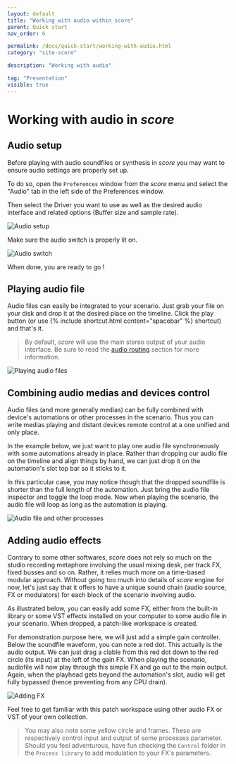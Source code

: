 ```yaml
---
layout: default
title: "Working with audio within score"
parent: Quick start
nav_order: 6

permalink: /docs/quick-start/working-with-audio.html
category: "site-score"

description: "Working with audio"

tag: "Presentation"
visible: true
---
```

# Working with audio in *score*
## Audio setup

Before playing with audio soundfiles or synthesis in *score* you may want to ensure audio settings are properly set up.

To do so, open the `Preferences` window from the *score* menu and select the "Audio" tab in the left side of the Preferences window.

Then select the Driver you want to use as well as the desired audio interface and related options (Buffer size and sample rate).

![Audio setup](/score-docs/assets/images/quick-start/working-with-audio/audio-preferences.png "Audio setup")

Make sure the audio switch is properly lit on. 

![Audio switch](/score-docs/assets/images/quick-start/working-with-audio/audio_switch.png "Audio setup")

When done, you are ready to go !

## Playing audio file

Audio files can easily be integrated to your scenario. Just grab your file on your disk and drop it at the desired place on the timeline. Click the play button (or use {% include shortcut.html content="spacebar" %} shortcut) and that's it.

> By default, *score* will use the main stereo output of your audio interface. Be sure to read the [audio routing](/score-docs/in-depth/audio_routing.html "Audio routing") section for more information.

![Playing audio files](/score-docs/assets/images/quick-start/working-with-audio/reading-audio-file.gif "Playing audio files")

## Combining audio medias and devices control

Audio files (and more generally medias) can be fully combined with device's automations or other processes in the scenario. Thus you can write medias playing and distant devices remote control at a one unified and only place.

In the example below, we just want to play one audio file synchroneously with some automations already in place. Rather than dropping our audio file on the timeline and align things by hand, we can just drop it on the automation's slot top bar so it sticks to it. 

In this particular case, you may notice though that the dropped soundfile is shorter than the full length of the automation. Just bring the audio file inspector and toggle the loop mode. Now when playing the scenario, the audio file will loop as long as the automation is playing.

![Audio file and other processes](/score-docs/assets/images/quick-start/working-with-audio/combining-audio-and-other-processes.gif "Audio files and other processes")

## Adding audio effects

Contrary to some other softwares, *score* does not rely so much on the studio recording metaphore involving the usual mixing desk, per track FX, fixed busses and so on. Rather, it relies much more on a time-based modular approach. Without going too much into details of *score* engine for now, let's just say that it offers to have a unique sound chain (audio source, FX or modulators) for each block of the scenario involving audio.

As illustrated below, you can easily add some FX, either from the built-in library or some VST effects installed on your computer to some audio file in your scenario. When dropped, a patch-like workspace is created. 

For demonstration purpose here, we will just add a simple gain controller. Below the soundfile waveform, you can note a red dot. This actually is the audio output. We can just drag a clable from this red dot down to the red circle (its input) at the left of the gain FX. When playing the scenario, audiofile will now play through this simple FX and go out to the main output. Again, when the playhead gets beyond the automation's slot, audio will get fully bypassed (hence preventing from any CPU drain).

![Adding FX](/score-docs/assets/images/quick-start/working-with-audio/simple-audio-fx.gif)

Feel free to get familiar with this patch workspace using other audio FX or VST of your own collection.

> You may also note some yellow circle and frames. These are respectively control input and output of some processes parameter. Should you feel adventurous, have fun checking the `Control` folder in the `Process library` to add modulation to your FX's parameters.